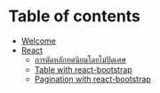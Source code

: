 # Table of contents

* [Welcome](README.md)
* [React](<README (1).md>)
  * [การตัดหลักทศนิยมโดยไม่ปัดเศษ](notes/react/set-decimal-places.md)
  * [Table with react-bootstrap](notes/react/table-with-react-bootstrap.md)
  * [Pagination with react-bootstrap](notes/react/pagination-with-react-bootstrap.md)

